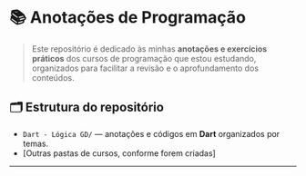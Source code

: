 
# 📚 Anotações de Programação

 >Este repositório é dedicado às minhas **anotações e exercícios práticos** dos cursos de programação que estou estudando, organizados para facilitar a revisão e o aprofundamento dos conteúdos.

## 🗂️ Estrutura do repositório

- `Dart - Lógica GD/` — anotações e códigos em **Dart** organizados por temas.
- [Outras pastas de cursos, conforme forem criadas]

---
